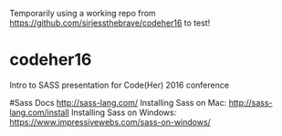 Temporarily using a working repo from https://github.com/sirjessthebrave/codeher16 to test!

# codeher16
Intro to SASS presentation for Code(Her) 2016 conference

#Sass Docs
http://sass-lang.com/
Installing Sass on Mac: http://sass-lang.com/install
Installing Sass on Windows: https://www.impressivewebs.com/sass-on-windows/
